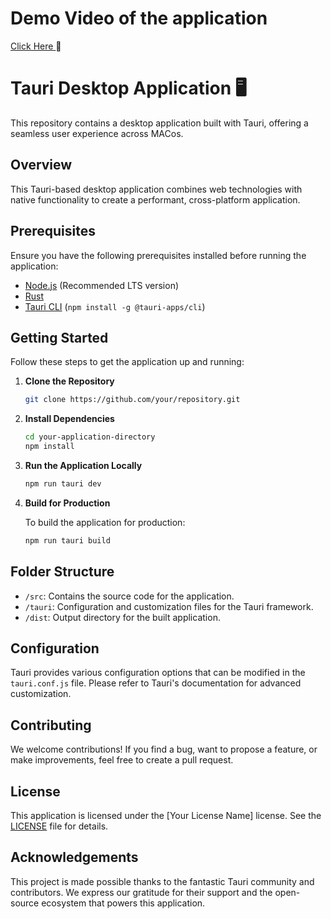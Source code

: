 
# Demo Video of the application
[Click Here ](https://www.youtube.com/watch?v=KBFgSbWROa8)🚀

# Tauri Desktop Application 🖥️

This repository contains a desktop application built with Tauri, offering a seamless user experience across MACos.

## Overview

This Tauri-based desktop application combines web technologies with native functionality to create a performant, cross-platform application.

## Prerequisites

Ensure you have the following prerequisites installed before running the application:

- [Node.js](https://nodejs.org/) (Recommended LTS version)
- [Rust](https://www.rust-lang.org/tools/install)
- [Tauri CLI](https://tauri.studio/en/docs/getting-started/intro) (`npm install -g @tauri-apps/cli`)

## Getting Started

Follow these steps to get the application up and running:

1. **Clone the Repository**

    ```bash
    git clone https://github.com/your/repository.git
    ```

2. **Install Dependencies**

    ```bash
    cd your-application-directory
    npm install
    ```

3. **Run the Application Locally**

    ```bash
    npm run tauri dev
    ```

4. **Build for Production**

    To build the application for production:

    ```bash
    npm run tauri build
    ```

## Folder Structure

- `/src`: Contains the source code for the application.
- `/tauri`: Configuration and customization files for the Tauri framework.
- `/dist`: Output directory for the built application.

## Configuration

Tauri provides various configuration options that can be modified in the `tauri.conf.js` file. Please refer to Tauri's documentation for advanced customization.

## Contributing

We welcome contributions! If you find a bug, want to propose a feature, or make improvements, feel free to create a pull request.

## License

This application is licensed under the [Your License Name] license. See the [LICENSE](./LICENSE) file for details.

## Acknowledgements

This project is made possible thanks to the fantastic Tauri community and contributors. We express our gratitude for their support and the open-source ecosystem that powers this application.
